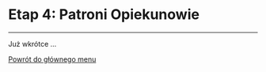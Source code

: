 # <span class="stage-header">Etap 4</span>: Patroni Opiekunowie
---
Już wkrótce ...

[Powrót do głównego menu](index.md)
